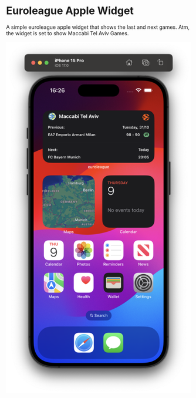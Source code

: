 # Euroleague Apple Widget
A simple euroleague apple widget that shows the last and next games. Atm, the widget is set to show Maccabi Tel Aviv Games.

![Alt text](image.png)